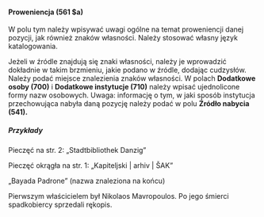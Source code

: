 #### Proweniencja (561 $a) 

W polu tym należy wpisywać uwagi ogólne na temat proweniencji danej pozycji, jak również znaków własności. Należy stosować własny język katalogowania. 

Jeżeli w źródle znajdują się znaki własności, należy je wprowadzić dokładnie w takim brzmieniu, jakie podano w źródle, dodając cudzysłów. Należy podać miejsce znalezienia znaków własności. W polach **Dodatkowe osoby (700)** i **Dodatkowe instytucje (710)** należy wpisać ujednolicone formy nazw osobowych. Uwaga: informację o tym, w jaki sposób instytucja przechowująca nabyła daną pozycję należy podać w polu **Źródło nabycia (541).**

##### Przykłady  
Pieczęć na str. 2: „Stadtbibliothek Danzig”

Pieczęć okrągła na str. 1: „Kapiteljski | arhiv | ŠAK”

„Bayada Padrone” (nazwa znaleziona na końcu)

Pierwszym właścicielem był Nikolaos Mavropoulos. Po jego śmierci spadkobiercy sprzedali rękopis.